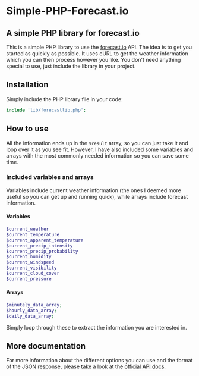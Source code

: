 # Simple-PHP-Forecast.io

## A simple PHP library for forecast.io

This is a simple PHP library to use the [forecast.io](http://forecast.io) API. The idea is to get you started as quickly as possible. It uses cURL to get the weather information which you can then process however you like. You don't need anything special to use, just include the library in your project.

## Installation

Simply include the PHP library file in your code:

```PHP
include 'lib/forecastlib.php';
```

## How to use

All the information ends up in the `$result` array, so you can just take it and loop over it as you see fit. However, I have also included some variables and arrays with the most commonly needed information so you can save some time.

### Included variables and arrays

Variables include current weather information (the ones I deemed more useful so you can get up and running quick), while arrays include forecast information.

#### Variables

```PHP
$current_weather
$current_temperature
$current_apparent_temperature
$current_precip_intensity
$current_precip_probability
$current_humidity
$current_windspeed
$current_visibility
$current_cloud_cover
$current_pressure
```

#### Arrays

```PHP
$minutely_data_array;
$hourly_data_array;
$daily_data_array;
```

Simply loop through these to extract the information you are interested in.

## More documentation

For more information about the different options you can use and the format of the JSON response, please take a look at the [official API docs](https://developer.forecast.io/docs/v2).